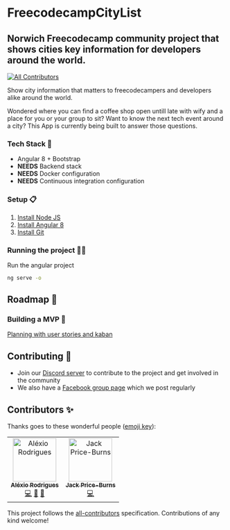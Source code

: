 # FreecodecampCityList
## Norwich Freecodecamp community project that shows cities key information for developers around the world.
[![All Contributors](https://img.shields.io/badge/all_contributors-2-orange.svg?style=flat-square)](#contributors)

Show city information that matters to freecodecampers and developers alike around the world.

Wondered where you can find a coffee shop open untill late with wify and a place for you or your group to sit? Want to know the next tech event around a city? This App is currently being built to answer those questions.

### Tech Stack 🧰
- Angular 8 + Bootstrap
- **NEEDS** Backend stack
- **NEEDS** Docker configuration
- **NEEDS** Continuous integration configuration

### Setup 📋
1. [Install Node JS](https://nodejs.org/en/)
2. [Install Angular 8](https://angular.io/guide/setup-local)
3. [Install Git](https://git-scm.com/book/en/v2/Getting-Started-Installing-Git)

### Running the project 🏃‍♀️
Run the angular project
```bash
ng serve -o
```

## Roadmap 🧭
### Building a MVP 🎯 
[Planning with user stories and kaban](https://github.com/alexiorodrigues/freecodecampCityList/projects/1)

## Contributing 📢
* Join our [Discord server](https://discord.gg/P5CKV6u) to contribute to the project and get involved in the community
* We also have a [Facebook group page](https://www.facebook.com/groups/free.code.camp.norwich/) which we post regularly 

## Contributors ✨

Thanks goes to these wonderful people ([emoji key](https://allcontributors.org/docs/en/emoji-key)):

<!-- ALL-CONTRIBUTORS-LIST:START - Do not remove or modify this section -->
<!-- prettier-ignore -->
<table>
  <tr>
    <td align="center"><a href="http://www.alexiorodrigues.com"><img src="https://avatars1.githubusercontent.com/u/38375978?v=4" width="100px;" alt="Aléxio Rodrigues"/><br /><sub><b>Aléxio Rodrigues</b></sub></a><br /><a href="https://github.com/alexiorodrigues/freecodecampCityList/commits?author=alexiorodrigues" title="Code">💻</a> <a href="#projectManagement-alexiorodrigues" title="Project Management">📆</a> <a href="https://github.com/alexiorodrigues/freecodecampCityList/commits?author=alexiorodrigues" title="Documentation">📖</a></td>
    <td align="center"><a href="https://github.com/JackPriceBurns"><img src="https://avatars3.githubusercontent.com/u/5484580?v=4" width="100px;" alt="Jack Price-Burns"/><br /><sub><b>Jack Price-Burns</b></sub></a><br /><a href="https://github.com/alexiorodrigues/freecodecampCityList/commits?author=JackPriceBurns" title="Code">💻</a></td>
  </tr>
</table>

<!-- ALL-CONTRIBUTORS-LIST:END -->

This project follows the [all-contributors](https://github.com/all-contributors/all-contributors) specification. Contributions of any kind welcome!